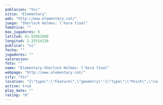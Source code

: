 ```yaml
---
poblacion: "Vic"
sitio: "Elementary"
web: "http://www.elementary.cat/"
juego: "Sherlock Holmes: l'hora final"
tematica: ""
max_jugadores: 6
latitud: 41.93062960
longitud: 2.25514230
publicar: "si"
fecha: ""
jugadores: ""
valoracion: 
foto: ""
name: "Elementary-Sherlock Holmes: l'hora final"
webpage: "http://www.elementary.cat/"
city: "Vic"
location: "{\"type\":\"Feature\",\"geometry\":{\"type\":\"Point\",\"coordinates\":[2.2551423,41.9306296]}}"
active: true
play_date: ""
rating: "0"
---
```

